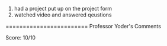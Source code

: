 1) had a project put up on the project form
2) watched video and answered qeustions

========================
Professor Yoder's Comments

Score:  10/10
